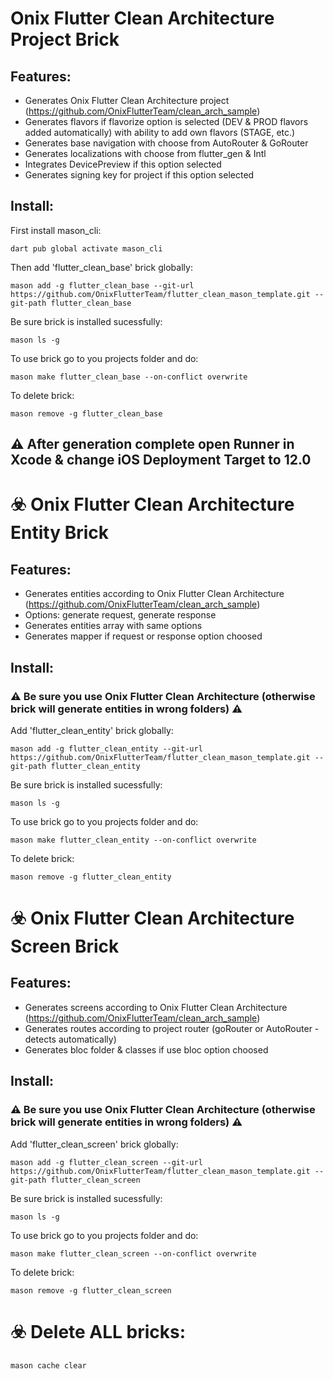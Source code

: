 # Onix Flutter Clean Architecture Project Brick

## Features:

* Generates Onix Flutter Clean Architecture
  project (https://github.com/OnixFlutterTeam/clean_arch_sample)
* Generates flavors if flavorize option is selected (DEV & PROD flavors added automatically) with
  ability to add own flavors (STAGE, etc.)
* Generates base navigation with choose from AutoRouter & GoRouter
* Generates localizations with choose from flutter_gen & Intl
* Integrates DevicePreview if this option selected
* Generates signing key for project if this option selected

## Install:

First install mason_cli:

`dart pub global activate mason_cli`

Then add 'flutter_clean_base' brick globally:

`mason add -g flutter_clean_base --git-url https://github.com/OnixFlutterTeam/flutter_clean_mason_template.git --git-path flutter_clean_base`

Be sure brick is installed sucessfully:

`mason ls -g`

To use brick go to you projects folder and do:

`mason make flutter_clean_base --on-conflict overwrite`

To delete brick:

`mason remove -g flutter_clean_base`

## :warning: After generation complete open Runner in Xcode & change iOS Deployment Target to 12.0

# :biohazard: Onix Flutter Clean Architecture Entity Brick

## Features:

* Generates entities according to Onix Flutter Clean
  Architecture (https://github.com/OnixFlutterTeam/clean_arch_sample)
* Options: generate request, generate response
* Generates entities array with same options
* Generates mapper if request or response option choosed

## Install:

### :warning: Be sure you use Onix Flutter Clean Architecture (otherwise brick will generate entities in wrong folders) :warning:

Add 'flutter_clean_entity' brick globally:

`mason add -g flutter_clean_entity --git-url https://github.com/OnixFlutterTeam/flutter_clean_mason_template.git --git-path flutter_clean_entity`

Be sure brick is installed sucessfully:

`mason ls -g`

To use brick go to you projects folder and do:

`mason make flutter_clean_entity --on-conflict overwrite`

To delete brick:

`mason remove -g flutter_clean_entity`

# :biohazard: Onix Flutter Clean Architecture Screen Brick

## Features:

* Generates screens according to Onix Flutter Clean
  Architecture (https://github.com/OnixFlutterTeam/clean_arch_sample)
* Generates routes according to project router (goRouter or AutoRouter - detects automatically)
* Generates bloc folder & classes if use bloc option choosed

## Install:

### :warning: Be sure you use Onix Flutter Clean Architecture (otherwise brick will generate entities in wrong folders) :warning:

Add 'flutter_clean_screen' brick globally:

`mason add -g flutter_clean_screen --git-url https://github.com/OnixFlutterTeam/flutter_clean_mason_template.git --git-path flutter_clean_screen`

Be sure brick is installed sucessfully:

`mason ls -g`

To use brick go to you projects folder and do:

`mason make flutter_clean_screen --on-conflict overwrite`

To delete brick:

`mason remove -g flutter_clean_screen`

# :biohazard: Delete ALL bricks:

`mason cache clear`